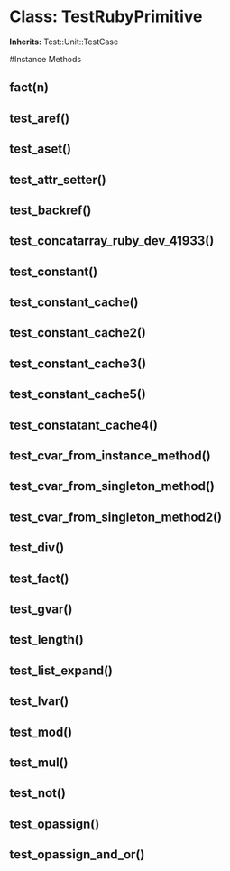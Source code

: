 # Class: TestRubyPrimitive
**Inherits:** Test::Unit::TestCase
    




#Instance Methods
## fact(n) [](#method-i-fact)

## test_aref() [](#method-i-test_aref)

## test_aset() [](#method-i-test_aset)

## test_attr_setter() [](#method-i-test_attr_setter)

## test_backref() [](#method-i-test_backref)

## test_concatarray_ruby_dev_41933() [](#method-i-test_concatarray_ruby_dev_41933)

## test_constant() [](#method-i-test_constant)

## test_constant_cache() [](#method-i-test_constant_cache)

## test_constant_cache2() [](#method-i-test_constant_cache2)

## test_constant_cache3() [](#method-i-test_constant_cache3)

## test_constant_cache5() [](#method-i-test_constant_cache5)

## test_constatant_cache4() [](#method-i-test_constatant_cache4)

## test_cvar_from_instance_method() [](#method-i-test_cvar_from_instance_method)

## test_cvar_from_singleton_method() [](#method-i-test_cvar_from_singleton_method)

## test_cvar_from_singleton_method2() [](#method-i-test_cvar_from_singleton_method2)

## test_div() [](#method-i-test_div)

## test_fact() [](#method-i-test_fact)

## test_gvar() [](#method-i-test_gvar)

## test_length() [](#method-i-test_length)

## test_list_expand() [](#method-i-test_list_expand)

## test_lvar() [](#method-i-test_lvar)

## test_mod() [](#method-i-test_mod)

## test_mul() [](#method-i-test_mul)

## test_not() [](#method-i-test_not)

## test_opassign() [](#method-i-test_opassign)

## test_opassign_and_or() [](#method-i-test_opassign_and_or)

